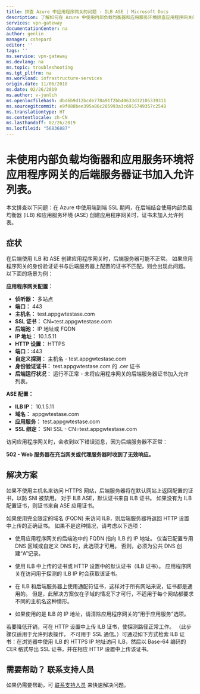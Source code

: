 ```yaml
---
title: 排查 Azure 中应用程序网关的问题 - ILB ASE | Microsoft Docs
description: 了解如何在 Azure 中使用内部负载均衡器和应用服务环境排查应用程序网关的问题
services: vpn-gateway
documentationCenter: na
author: genlin
manager: cshepard
editor: ''
tags: ''
ms.service: vpn-gateway
ms.devlang: na
ms.topic: troubleshooting
ms.tgt_pltfrm: na
ms.workload: infrastructure-services
origin.date: 11/06/2018
ms.date: 02/26/2019
ms.author: v-junlch
ms.openlocfilehash: dbd6b9d12bcde778a91f2bb40633d32105339311
ms.sourcegitcommit: e9f088bee395a86c285993a3c6915749357c2548
ms.translationtype: HT
ms.contentlocale: zh-CN
ms.lasthandoff: 02/26/2019
ms.locfileid: "56836887"
---
```

# <a name="back-end-server-certificate-is-not-whitelisted-for-an-application-gateway-using-an-internal-load-balancer-with-an-app-service-environment"></a>未使用内部负载均衡器和应用服务环境将应用程序网关的后端服务器证书加入允许列表。

本文排查以下问题：在 Azure 中使用端到端 SSL 期间，在后端结合使用内部负载均衡器 (ILB) 和应用服务环境 (ASE) 创建应用程序网关时，证书未加入允许列表。

## <a name="symptoms"></a>症状

在后端使用 ILB 和 ASE 创建应用程序网关时，后端服务器可能不正常。 如果应用程序网关的身份验证证书与后端服务器上配置的证书不匹配，则会出现此问题。 以下面的场景为例：

**应用程序网关配置：**

- **侦听器：** 多站点
- **端口：** 443
- **主机名：** test.appgwtestase.com
- **SSL 证书：** CN=test.appgwtestase.com
- **后端池：** IP 地址或 FQDN
- **IP 地址：** 10.1.5.11
- **HTTP 设置：** HTTPS
- **端口：**:443
- **自定义探测：** 主机名 - test.appgwtestase.com
- **身份验证证书：** test.appgwtestase.com 的 .cer 证书
- **后端运行状况：** 运行不正常 - 未将应用程序网关的后端服务器证书加入允许列表。

**ASE 配置：**

- **ILB IP：** 10.1.5.11
- **域名：** appgwtestase.com
- **应用服务：** test.appgwtestase.com
- **SSL 绑定：** SNI SSL - CN=test.appgwtestase.com

访问应用程序网关时，会收到以下错误消息，因为后端服务器不正常：

**502 - Web 服务器在充当网关或代理服务器时收到了无效响应。**

## <a name="solution"></a>解决方案

如果不使用主机名来访问 HTTPS 网站，后端服务器将在默认网站上返回配置的证书，以防 SNI 被禁用。 对于 ILB ASE，默认证书来自 ILB 证书。 如果没有为 ILB 配置证书，则证书来自 ASE 应用证书。

如果使用完全限定的域名 (FQDN) 来访问 ILB，则后端服务器将返回 HTTP 设置中上传的正确证书。 如果不是这种情况，请考虑以下选项：

- 使用应用程序网关的后端池中的 FQDN 指向 ILB 的 IP 地址。 仅当已配置专用 DNS 区域或自定义 DNS 时，此选项才可用。 否则，必须为公共 DNS 创建“A”记录。

- 使用 ILB 中上传的证书或 HTTP 设置中的默认证书（ILB 证书）。 应用程序网关在访问用于探测的 ILB IP 时会获取该证书。

- 在 ILB 和后端服务器上使用通配符证书，这样对于所有网站来说，证书都是通用的。 但是，此解决方案仅在子域的情况下才可行，不适用于每个网站都要求不同的主机名这种情形。

- 如果使用的是 ILB 的 IP 地址，请清除应用程序网关的“用于应用服务”选项。

若要降低开销，可在 HTTP 设置中上传 ILB 证书，使探测路径正常工作。 （此步骤仅适用于允许列表操作， 不可用于 SSL 通信。）可通过如下方式检索 ILB 证书：在浏览器中使用 ILB 的 HTTPS IP 地址访问 ILB，然后以 Base-64 编码的 CER 格式导出 SSL 证书，并在相应 HTTP 设置中上传该证书。

## <a name="need-help-contact-support"></a>需要帮助？ 联系支持人员

如果仍需要帮助，可 [联系支持人员](https://portal.azure.cn/?#blade/Microsoft_Azure_Support/HelpAndSupportBlade) 来快速解决问题。

<!-- Update_Description: wording update -->